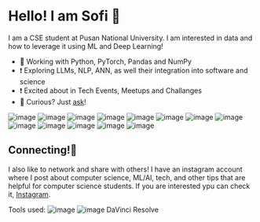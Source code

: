 
# Hello! I am Sofi 👋


I am a CSE student at Pusan National University. I am interested in data and how to leverage it using ML and Deep Learning!



- 📌 Working with Python, PyTorch, Pandas and NumPy
- ❗ Exploring LLMs, NLP, ANN, as well their integration into software and science
- ❗ Excited about in Tech Events, Meetups and Challanges
- 💬 Curious? Just [ask](https://github.com/S0fN/S0fN/issues/)!


![image]({https://img.shields.io/badge/Python-FFD43B?style=for-the-badge&logo=python&logoColor=blue})
![image]({https://img.shields.io/badge/PyTorch-EE4C2C?style=for-the-badge&logo=pytorch&logoColor=white})
![image]({https://img.shields.io/badge/Numpy-777BB4?style=for-the-badge&logo=numpy&logoColor=white})
![image]({https://img.shields.io/badge/Pandas-2C2D72?style=for-the-badge&logo=pandas&logoColor=white})
![image]({https://img.shields.io/badge/MySQL-005C84?style=for-the-badge&logo=mysql&logoColor=white})
![image]({https://img.shields.io/badge/Jupyter-F37626.svg?&style=for-the-badge&logo=Jupyter&logoColor=white})
![image]({https://img.shields.io/badge/Tableau-E97627?style=for-the-badge&logo=Tableau&logoColor=white})
![image]({https://img.shields.io/badge/Node%20js-339933?style=for-the-badge&logo=nodedotjs&logoColor=white})
![image]({https://img.shields.io/badge/MongoDB-4EA94B?style=for-the-badge&logo=mongodb&logoColor=white})
![image]({https://img.shields.io/badge/C%2B%2B-00599C?style=for-the-badge&logo=c%2B%2B&logoColor=white})
![image]({https://img.shields.io/badge/C-00599C?style=for-the-badge&logo=c&logoColor=white})
![image]({https://img.shields.io/badge/JavaScript-323330?style=for-the-badge&logo=javascript&logoColor=F7DF1E})
![image]({https://img.shields.io/badge/CSS3-1572B6?style=for-the-badge&logo=css3&logoColor=white})


## Connecting!🌟

I also like to network and share with others! I have an instagram account where I post about computer science, ML/AI, tech, and other tips that are helpful for computer science students. If you are interested ypu can check it, <a href="https://www.instagram.com/bomu__so/" target="_blank">Instagram</a>.

Tools used: 
![image]({https://img.shields.io/badge/Figma-F24E1E?style=for-the-badge&logo=figma&logoColor=white})
![image]({https://img.shields.io/badge/Adobe%20Photoshop-31A8FF?style=for-the-badge&logo=Adobe%20Photoshop&logoColor=black})
DaVinci Resolve



